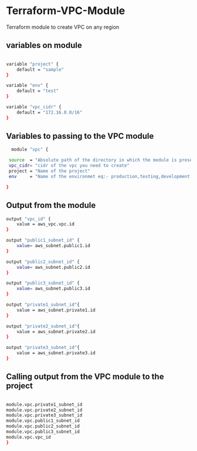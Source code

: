 
# Terraform-VPC-Module

Terraform module to create VPC on any region

## variables on module

```bash

variable "project" {
    default = "sample"
}

variable "env" {
    default = "test"
}

variable "vpc_cidr" {
    default = "172.16.0.0/16"
}

```

## Variables to passing to the VPC module

```bash
  module "vpc" {

 source  = "Absolute path of the directory in which the module is present"
 vpc_cidr= "cidr of the vpc you need to create"
 project = "Name of the project"
 env     = "Name of the environmet eq:- production,testing,development.."

}
```

## Output from the module

```bash
output "vpc_id" {
    value = aws_vpc.vpc.id
}

output "public1_subnet_id" {
    value= aws_subnet.public1.id
}

output "public2_subnet_id" {
    value= aws_subnet.public2.id
}

output "public3_subnet_id" {
    value= aws_subnet.public3.id
}

output "private1_subnet_id"{
    value = aws_subnet.private1.id
}

output "private2_subnet_id"{
    value = aws_subnet.private2.id
}

output "private3_subnet_id"{
    value = aws_subnet.private3.id
}

```


## Calling output from the VPC module to the project

```bash

module.vpc.private1_subnet_id
module.vpc.private2_subnet_id
module.vpc.private3_subnet_id
module.vpc.public1_subnet_id
module.vpc.public2_subnet_id
module.vpc.public3_subnet_id
module.vpc.vpc_id
}
```
